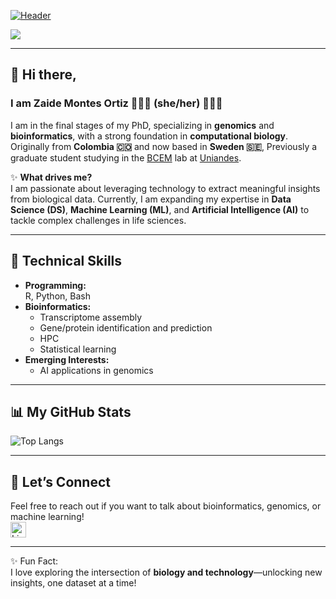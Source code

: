 [![Header](https://capsule-render.vercel.app/api?type=wave&section=header&color=222436&fontColor=659287&fontAlignY=50&height=250&text=Welcome%20to%20my%20GitHub&animation=fadeIn&fontSize=50)](https://github.com/lachemontes)

[![](https://visitcount.itsvg.in/api?id=lachemontes&label=mirones&color=0&icon=7&pretty=false)](https://visitcount.itsvg.in)

---

## 👋 Hi there,
### I am **Zaide Montes Ortiz** 👩🏼‍💻 (she/her) 🌱✨🧬 

I am in the final stages of my PhD, specializing in **genomics** and **bioinformatics**, with a strong foundation in **computational biology**.  
Originally from **Colombia 🇨🇴** and now based in **Sweden 🇸🇪**, Previously a graduate student studying in the [BCEM](https://bcem-uniandes.github.io/) lab at [Uniandes](https://www.uniandes.edu.co/).

✨ **What drives me?**  
I am passionate about leveraging technology to extract meaningful insights from biological data. Currently, I am expanding my expertise in **Data Science (DS)**, **Machine Learning (ML)**, and **Artificial Intelligence (AI)** to tackle complex challenges in life sciences.

---

## 🧰 Technical Skills 
- **Programming:**  
  R, Python, Bash  
- **Bioinformatics:**  
  - Transcriptome assembly  
  - Gene/protein identification and prediction  
  - HPC   
  - Statistical learning 
- **Emerging Interests:**  
  - AI applications in genomics  

---

## 📊 My GitHub Stats
![Top Langs](https://github-readme-stats.vercel.app/api/top-langs/?username=lachemontes&layout=compact&theme=radical)

---

## 💬 Let’s Connect
Feel free to reach out if you want to talk about bioinformatics, genomics, or machine learning!  
<a href="https://www.linkedin.com/in/zaidemo/"><img src="https://img.shields.io/badge/LinkedIn-%230077B5.svg?&style=flat-square&logo=linkedin&logoColor=white" height="25" alt="LinkedIn" /></a>

---

✨ Fun Fact:  
I love exploring the intersection of **biology and technology**—unlocking new insights, one dataset at a time!
